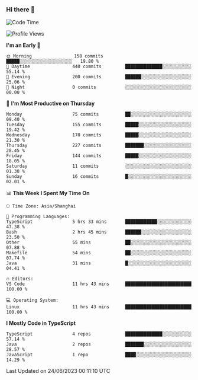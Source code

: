 ### Hi there 👋

<!--
**waynelwz/waynelwz** is a ✨ _special_ ✨ repository because its `README.md` (this file) appears on your GitHub profile.

Here are some ideas to get you started:

- 🔭 I’m currently working on ...
- 🌱 I’m currently learning ...
- 👯 I’m looking to collaborate on ...
- 🤔 I’m looking for help with ...
- 💬 Ask me about ...
- 📫 How to reach me: ...
- 😄 Pronouns: ...
- ⚡ Fun fact: ...
-->

<!--START_SECTION:waka-->
![Code Time](http://img.shields.io/badge/Code%20Time-1%2C548%20hrs%2050%20mins-blue)

![Profile Views](http://img.shields.io/badge/Profile%20Views-0-blue)

**I'm an Early 🐤** 

```text
🌞 Morning                158 commits         █████░░░░░░░░░░░░░░░░░░░░   19.80 % 
🌆 Daytime                440 commits         ██████████████░░░░░░░░░░░   55.14 % 
🌃 Evening                200 commits         ██████░░░░░░░░░░░░░░░░░░░   25.06 % 
🌙 Night                  0 commits           ░░░░░░░░░░░░░░░░░░░░░░░░░   00.00 % 
```
📅 **I'm Most Productive on Thursday** 

```text
Monday                   75 commits          ██░░░░░░░░░░░░░░░░░░░░░░░   09.40 % 
Tuesday                  155 commits         █████░░░░░░░░░░░░░░░░░░░░   19.42 % 
Wednesday                170 commits         █████░░░░░░░░░░░░░░░░░░░░   21.30 % 
Thursday                 227 commits         ███████░░░░░░░░░░░░░░░░░░   28.45 % 
Friday                   144 commits         █████░░░░░░░░░░░░░░░░░░░░   18.05 % 
Saturday                 11 commits          ░░░░░░░░░░░░░░░░░░░░░░░░░   01.38 % 
Sunday                   16 commits          █░░░░░░░░░░░░░░░░░░░░░░░░   02.01 % 
```


📊 **This Week I Spent My Time On** 

```text
🕑︎ Time Zone: Asia/Shanghai

💬 Programming Languages: 
TypeScript               5 hrs 33 mins       ████████████░░░░░░░░░░░░░   47.38 % 
Bash                     2 hrs 45 mins       ██████░░░░░░░░░░░░░░░░░░░   23.50 % 
Other                    55 mins             ██░░░░░░░░░░░░░░░░░░░░░░░   07.88 % 
Makefile                 54 mins             ██░░░░░░░░░░░░░░░░░░░░░░░   07.74 % 
Java                     31 mins             █░░░░░░░░░░░░░░░░░░░░░░░░   04.41 % 

🔥 Editors: 
VS Code                  11 hrs 43 mins      █████████████████████████   100.00 % 

💻 Operating System: 
Linux                    11 hrs 43 mins      █████████████████████████   100.00 % 
```

**I Mostly Code in TypeScript** 

```text
TypeScript               4 repos             ██████████████░░░░░░░░░░░   57.14 % 
Java                     2 repos             ███████░░░░░░░░░░░░░░░░░░   28.57 % 
JavaScript               1 repo              ████░░░░░░░░░░░░░░░░░░░░░   14.29 % 
```




 Last Updated on 24/06/2023 00:11:10 UTC
<!--END_SECTION:waka-->
